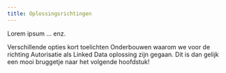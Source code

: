 ```yaml
---
title: Oplossingsrichtingen
---
```

Lorem ipsum ... enz.

Verschillende opties kort toelichten 
Onderbouwen waarom we voor de richting Autorisatie als Linked Data oplossing zijn gegaan. Dit is dan gelijk een mooi bruggetje naar het volgende hoofdstuk! 
